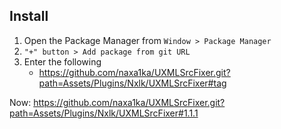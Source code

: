 ## Install

1. Open the Package Manager from `Window > Package Manager`
2. `"+" button > Add package from git URL`
3. Enter the following
   * https://github.com/naxa1ka/UXMLSrcFixer.git?path=Assets/Plugins/Nxlk/UXMLSrcFixer#tag

Now: https://github.com/naxa1ka/UXMLSrcFixer.git?path=Assets/Plugins/Nxlk/UXMLSrcFixer#1.1.1
